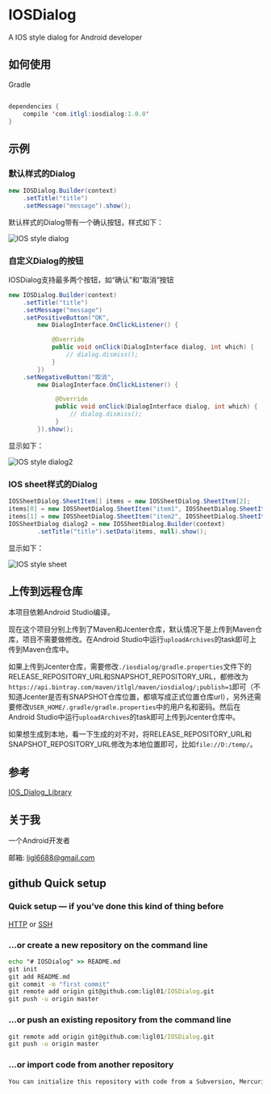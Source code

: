 # IOSDialog
A IOS style dialog for Android developer

## 如何使用
Gradle
```java

dependencies {
    compile 'com.itlgl:iosdialog:1.0.0'
}
```

## 示例
### 默认样式的Dialog
```java
new IOSDialog.Builder(context)
    .setTitle("title")
    .setMessage("message").show();
```
默认样式的Dialog带有一个确认按钮，样式如下：

![IOS style dialog](https://github.com/ligl01/IOSDialog/raw/master/example/screenshot/device-2017-04-10-112933.png)

### 自定义Dialog的按钮
IOSDialog支持最多两个按钮，如“确认”和“取消”按钮
```java
new IOSDialog.Builder(context)
    .setTitle("title")
    .setMessage("message")
    .setPositiveButton("OK",
        new DialogInterface.OnClickListener() {

            @Override
            public void onClick(DialogInterface dialog, int which) {
                // dialog.dismiss();
            }
        })
    .setNegativeButton("取消",
        new DialogInterface.OnClickListener() {

             @Override
             public void onClick(DialogInterface dialog, int which) {
                 // dialog.dismiss();
             }
        }).show();
```
显示如下：

![IOS style dialog2](https://github.com/ligl01/IOSDialog/raw/master/example/screenshot/device-2017-04-10-113008.png)

### IOS sheet样式的Dialog
```java
IOSSheetDialog.SheetItem[] items = new IOSSheetDialog.SheetItem[2];
items[0] = new IOSSheetDialog.SheetItem("item1", IOSSheetDialog.SheetItem.RED);
items[1] = new IOSSheetDialog.SheetItem("item2", IOSSheetDialog.SheetItem.BLUE);
IOSSheetDialog dialog2 = new IOSSheetDialog.Builder(context)
        .setTitle("title").setData(items, null).show();
```
显示如下：

![IOS style sheet](https://github.com/ligl01/IOSDialog/raw/master/example/screenshot/device-2017-04-10-113032.png)

## 上传到远程仓库
本项目依赖Android Studio编译。

现在这个项目分别上传到了Maven和Jcenter仓库，默认情况下是上传到Maven仓库，项目不需要做修改。在Android Studio中运行`uploadArchives`的task即可上传到Maven仓库中。

如果上传到Jcenter仓库，需要修改`./iosdialog/gradle.properties`文件下的RELEASE_REPOSITORY_URL和SNAPSHOT_REPOSITORY_URL，都修改为`https://api.bintray.com/maven/itlgl/maven/iosdialog/;publish=1`即可（不知道Jcenter是否有SNAPSHOT仓库位置，都填写成正式位置仓库url），另外还需要修改`USER_HOME/.gradle/gradle.properties`中的用户名和密码。然后在Android Studio中运行`uploadArchives`的task即可上传到Jcenter仓库中。

如果想生成到本地，看一下生成的对不对，将RELEASE_REPOSITORY_URL和SNAPSHOT_REPOSITORY_URL修改为本地位置即可，比如`file://D:/temp/`。

## 参考
[IOS_Dialog_Library](https://github.com/zhangjoey1984/IOS_Dialog_Library)

## 关于我
一个Android开发者

邮箱: ligl6688@gmail.com

## github Quick setup

### Quick setup — if you’ve done this kind of thing before

[HTTP](https://github.com/ligl01/IOSDialog.git) or [SSH](git@github.com:ligl01/IOSDialog.git)

### …or create a new repository on the command line

```cmd
echo "# IOSDialog" >> README.md
git init
git add README.md
git commit -m "first commit"
git remote add origin git@github.com:ligl01/IOSDialog.git
git push -u origin master
```

### …or push an existing repository from the command line

```cmd
git remote add origin git@github.com:ligl01/IOSDialog.git
git push -u origin master
```

### …or import code from another repository

```cmd
You can initialize this repository with code from a Subversion, Mercurial, or TFS project.
```
